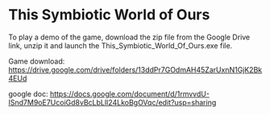 # This Symbiotic World of Ours

To play a demo of the game, download the zip file from the Google Drive link, unzip it and launch the This_Symbiotic_World_Of_Ours.exe file.

Game download: https://drive.google.com/drive/folders/13ddPr7GOdmAH45ZarUxnN1GjK2Bk4EUd

google doc: https://docs.google.com/document/d/1rmvvdU-ISnd7M9oE7UcoiGd8vBcLbLlI24LkoBgOVqc/edit?usp=sharing
